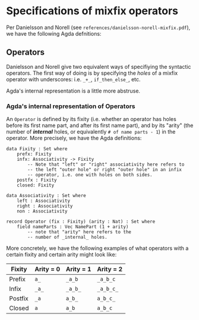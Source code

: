 # Specifications of mixfix operators

Per Danielsson and Norell (see `references/danielsson-norell-mixfix.pdf`), we have the following Agda defnitions:

## Operators

Danielsson and Norell give two equivalent ways of specifiying the syntactic operators. The first way of doing is by specifying the *holes* of a mixfix operator with underscores: i.e. `_+_`, `if_then_else_`, etc.

Agda's internal representation is a little more abstruse.

### Agda's internal representation of Operators

An `Operator` is defined by its fixity (i.e. whether an operator has holes before its first name part, and after its first name part), and by its "arity" (the number of ***internal*** holes, or equivalently `# of name parts - 1`) in the operator. More precisely, we have the Agda definitions:

```{agda}
data Fixity : Set where
    prefx: Fixity
    infx: Associativity -> Fixity
        -- Note that "left" or "right" associativity here refers to
        -- the left "outer hole" or right "outer hole" in an infix
        -- operator, i.e. one with holes on both sides.
    postfx : Fixity
    closed: Fixity

data Associativity : Set where
    left : Associativity
    right : Associativity
    non : Associativity

record Operator (fix : Fixity) (arity : Nat) : Set where
    field nameParts : Vec NamePart (1 + arity)
        -- note that "arity" here refers to the
        -- number of _internal_ holes.
```

More concretely, we have the following examples of what operators with a certain fixity and certain arity might look like:

| Fixity  | Arity = 0 | Arity = 1 | Arity = 2   |
| ------- | --------- | --------- | ----------- |
| Prefix  | `a_`    | `_a_b`  | `_a_b_c`  |
| Infix   | `_a_`   | `_a_b_` | `_a_b_c_` |
| Postfix | `_a`    | `a_b_`  | `a_b_c_`  |
| Closed  | `a`     | `a_b`   | `a_b_c`   |

